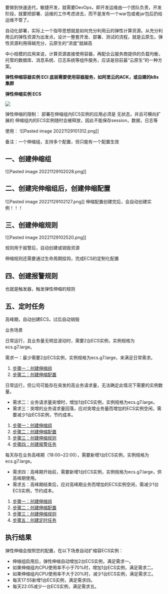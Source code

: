 要做到快速迭代，敏捷开发，就需要DevOps，即开发运维由一个团队负责，开发阶段，就要把部署、运维的工作考虑进去，而不是发布一个war包或者jar包后扔给运维不管了。

自动化部署，实际上一个指导思想就是如何充分利用云的弹性计算资源。从充分利用云的弹性资源为出发点，设计一整套开发、部署、测试的流程，就是云原生。弹性资源利用得越充分，云原生的“浓度”就越高

中小规模的应用来说，计算资源直接使用容器，再配合云服务商提供的负载均衡，托管的数据库、消息系统、日志系统等组件服务，应该是目前最“云原生”的一种方案。

**弹性伸缩容器实例 ECI 底层需要使用容器服务，如阿里云的ACK，或自建的k8s集群**

**弹性伸缩实例 ECS**

![](file:///C:\Users\admin\AppData\Local\Temp\ksohtml13404\wps1.jpg)


弹性伸缩的限制：
部署在伸缩组内ECS实例的应用必须是   无状态，并且可横向扩展的
伸缩组内的ECS实例随时会被释放，因此不能保存session，数据，日志等


使用：
![[Pasted image 20221129101312.png]]

备注：一个伸缩组，支持多个配置，但只能有一个配置生效
## 一、创建伸缩组
![[Pasted image 20221129102028.png]]
## 二、创建完伸缩组后，创建伸缩配置
![[Pasted image 20221129102127.png]]
伸缩配置创建完后，会自动创建实例！！！

## 三、创建伸缩规则
![[Pasted image 20221129102520.png]]

规则用于报警后，自动创建或销毁资源


伸缩规则还需要通过生命周期挂钩，完成ECS的定制化配置

## 四、创建报警规则
也就是触发器，触发弹性伸缩的规则

## 五、定时任务
高峰期，自动创建ECS，过后自动销毁


业务场景


日常运行，且业务量无明显波动时，需要2台ECS实例，实例规格为ecs.g7.large。

需求一：最少需要2台ECS实例，实例规格为ecs.g7.large，来满足日常需求。

1.  [步骤一：创建伸缩组](https://help.aliyun.com/document_detail/25866.html#section-l2v-k5s-gnr)
2.  [步骤二：创建伸缩配置](https://help.aliyun.com/document_detail/25866.html#section-s5i-11r-14o)

日常运行，但公司可能存在突发的高业务请求量，无法确定此情况下需要的实例数量。

-   需求二：业务请求量突增时，增加1台ECS实例，实例规格为ecs.g7.large。
-   需求三：突增的业务请求量回落，应对突增业务量而增加的ECS实例空闲，需要减少1台ECS实例，节约成本。

1.  [步骤一：创建伸缩组](https://help.aliyun.com/document_detail/25866.html#section-l2v-k5s-gnr)
2.  [步骤二：创建伸缩配置](https://help.aliyun.com/document_detail/25866.html#section-s5i-11r-14o)
3.  [步骤三：创建伸缩规则](https://help.aliyun.com/document_detail/25866.html#section-uk6-xot-exk)
4.  [步骤四：创建报警任务](https://help.aliyun.com/document_detail/25866.html#section-5kq-uda-643)

每天存在业务高峰期（18:00~22:00），需要新增1台ECS实例，实例规格为ecs.g7.large。

-   需求四：高峰期开始前，需要新增1台ECS实例，实例规格为ecs.g7.large，供高峰期使用。
-   需求五：高峰期结束后，应对高峰期业务而增加的ECS实例空闲，需减少1台ECS实例，节约成本。

1.  [步骤一：创建伸缩组](https://help.aliyun.com/document_detail/25866.html#section-l2v-k5s-gnr)
2.  [步骤二：创建伸缩配置](https://help.aliyun.com/document_detail/25866.html#section-s5i-11r-14o)
3.  [步骤三：创建伸缩规则](https://help.aliyun.com/document_detail/25866.html#section-uk6-xot-exk)
4.  [步骤五：创建定时任务](https://help.aliyun.com/document_detail/25866.html#section-43r-dk4-mjm)

## 执行结果

弹性伸缩会按照您的配置，在以下场景自动扩缩容ECS实例：

-   伸缩组启用后，弹性伸缩自动增加2台ECS实例，满足需求一。
-   如果伸缩组内CPU使用率不小于70%时，增加1台ECS实例，满足需求二。
-   如果伸缩组内CPU使用率不大于20%时，减少1台ECS实例，满足需求三。
-   每天17:55新增1台ECS实例，满足需求四。
-   每天22:05减少一台ECS实例，满足需求五。